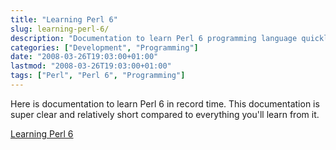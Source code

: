 ```yaml
---
title: "Learning Perl 6"
slug: learning-perl-6/
description: "Documentation to learn Perl 6 programming language quickly and efficiently"
categories: ["Development", "Programming"]
date: "2008-03-26T19:03:00+01:00"
lastmod: "2008-03-26T19:03:00+01:00"
tags: ["Perl", "Perl 6", "Programming"]
---
```


Here is documentation to learn Perl 6 in record time. This documentation is super clear and relatively short compared to everything you'll learn from it.

[Learning Perl 6](../../static/pdf/learningperl6.pdf)
